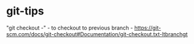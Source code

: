# git-tips

"git checkout -" - to checkout to previous branch - https://git-scm.com/docs/git-checkout#Documentation/git-checkout.txt-ltbranchgt
